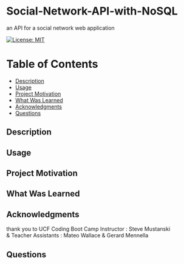   # Social-Network-API-with-NoSQL
  
  an API for a social network web application

  [![License: MIT](https://img.shields.io/badge/License-MIT-yellow.svg)](https://opensource.org/licenses/MIT)

  # Table of Contents

  * [Description](#description)
  * [Usage](#usage)
  * [Project Motivation](#project-motivation)
  * [What Was Learned](#what-was-learned)
  * [Acknowledgments](#acknowledgments)
  * [Questions](#questions)
  
  ## Description
  
  ## Usage 

  ## Project Motivation
    
  ## What Was Learned

  ## Acknowledgments

  thank you to UCF Coding Boot Camp Instructor : Steve Mustanski <br>
  & Teacher Assistants : Mateo Wallace & Gerard Mennella <br>
 
  ## Questions




